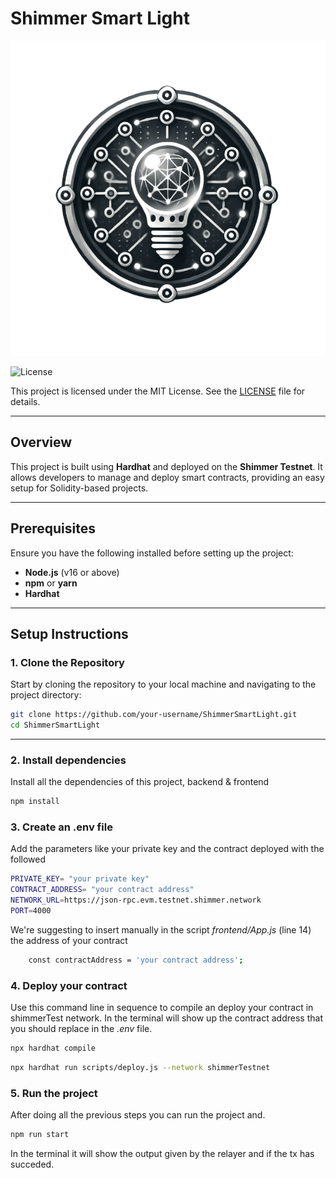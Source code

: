 # Shimmer Smart Light


<p align='center'>
  <img src='./images/logo.png'>
</p>

![License](https://img.shields.io/badge/license-MIT-green)

This project is licensed under the MIT License. See the [LICENSE](./LICENSE) file for details.

---

## Overview

This project is built using **Hardhat** and deployed on the **Shimmer Testnet**. It allows developers to manage and deploy smart contracts, providing an easy setup for Solidity-based projects.

---

## Prerequisites

Ensure you have the following installed before setting up the project:

- **Node.js** (v16 or above)
- **npm** or **yarn**
- **Hardhat**

---

## Setup Instructions

### 1. Clone the Repository

Start by cloning the repository to your local machine and navigating to the project directory:

```bash
git clone https://github.com/your-username/ShimmerSmartLight.git
cd ShimmerSmartLight
```
---

### 2. Install dependencies

Install all the dependencies of this project, backend & frontend

```bash
npm install
```

 
### 3. Create an .env file

Add the parameters like your private key and the contract deployed with the followed

```bash
PRIVATE_KEY= "your private key"
CONTRACT_ADDRESS= "your contract address"
NETWORK_URL=https://json-rpc.evm.testnet.shimmer.network
PORT=4000
```
We're suggesting to insert manually in the script *frontend/App.js* (line 14) the address of your contract 
```bash
    const contractAddress = 'your contract address';
```

### 4. Deploy your contract

Use this command line in sequence to compile an deploy your contract in shimmerTest network. In the terminal will show up the contract address that you 
should replace in the *.env* file.

```bash
npx hardhat compile

```

```bash
npx hardhat run scripts/deploy.js --network shimmerTestnet
```



### 5. Run the project

After doing all the previous steps you can run the project and.

```bash
npm run start

```

In the terminal it will show the output given by the relayer and if the tx has succeded.


